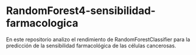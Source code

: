 # RandomForest4-sensibilidad-farmacologica
En este repositorio analizo el rendimiento de RandomForestClassifier para la predicción de la sensibilidad farmacológica de las células cancerosas. 
